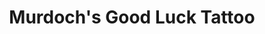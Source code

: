 ---
title: "Murdoch's Good Luck Tattoo"
url: /sallynoggin/murdochs-good-luck-tattoo/
shop: Tattoo
---